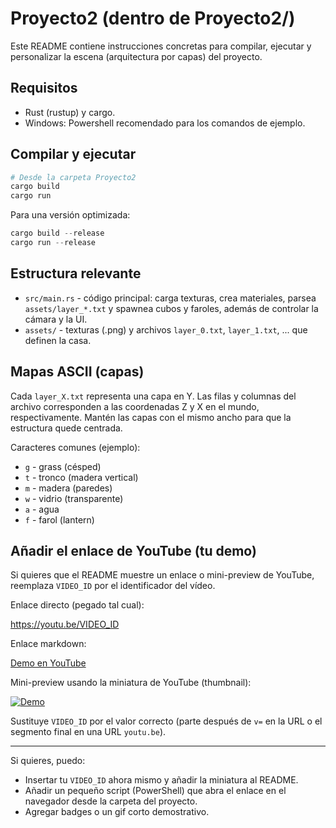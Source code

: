 # Proyecto2 (dentro de Proyecto2/)

Este README contiene instrucciones concretas para compilar, ejecutar y personalizar la escena
(arquitectura por capas) del proyecto.

## Requisitos

- Rust (rustup) y cargo.
- Windows: Powershell recomendado para los comandos de ejemplo.

## Compilar y ejecutar

```powershell
# Desde la carpeta Proyecto2
cargo build
cargo run
```

Para una versión optimizada:

```powershell
cargo build --release
cargo run --release
```

## Estructura relevante

- `src/main.rs` - código principal: carga texturas, crea materiales, parsea `assets/layer_*.txt` y
  spawnea cubos y faroles, además de controlar la cámara y la UI.
- `assets/` - texturas (.png) y archivos `layer_0.txt`, `layer_1.txt`, ... que definen la casa.

## Mapas ASCII (capas)

Cada `layer_X.txt` representa una capa en Y. Las filas y columnas del archivo corresponden a
las coordenadas Z y X en el mundo, respectivamente. Mantén las capas con el mismo ancho para
que la estructura quede centrada.

Caracteres comunes (ejemplo):
- `g` - grass (césped)
- `t` - tronco (madera vertical)
- `m` - madera (paredes)
- `w` - vidrio (transparente)
- `a` - agua
- `f` - farol (lantern)

## Añadir el enlace de YouTube (tu demo)

Si quieres que el README muestre un enlace o mini-preview de YouTube, reemplaza `VIDEO_ID`
por el identificador del vídeo.

Enlace directo (pegado tal cual):

https://youtu.be/VIDEO_ID

Enlace markdown:

[Demo en YouTube](https://youtu.be/VIDEO_ID)

Mini-preview usando la miniatura de YouTube (thumbnail):

[![Demo](https://img.youtube.com/vi/VIDEO_ID/0.jpg)](https://youtu.be/VIDEO_ID)

Sustituye `VIDEO_ID` por el valor correcto (parte después de `v=` en la URL o el segmento final
en una URL `youtu.be`).

---

Si quieres, puedo:
- Insertar tu `VIDEO_ID` ahora mismo y añadir la miniatura al README.
- Añadir un pequeño script (PowerShell) que abra el enlace en el navegador desde la carpeta del proyecto.
- Agregar badges o un gif corto demostrativo.
